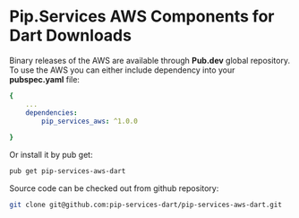 # Pip.Services AWS Components for Dart Downloads

Binary releases of the AWS are available through **Pub.dev** global repository. 
To use the AWS you can either include dependency into your **pubspec.yaml** file:

```yaml
{
    ...
    dependencies: 
        pip_services_aws: ^1.0.0
    
}
``` 

Or install it by pub get:

```bash
pub get pip-services-aws-dart
```

Source code can be checked out from github repository:

```bash
git clone git@github.com:pip-services-dart/pip-services-aws-dart.git
```
